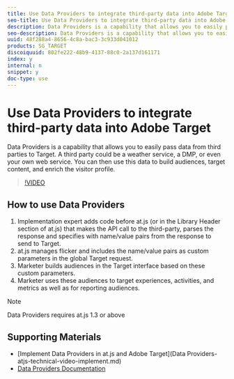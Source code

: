 ```yaml
---
title: Use Data Providers to integrate third-party data into Adobe Target
seo-title: Use Data Providers to integrate third-party data into Adobe Target
description: Data Providers is a capability that allows you to easily pass data from third parties to Target.  A third party could be a weather service, a DMP, or even your own web service. You can then use this data to build audiences, target content, and enrich the visitor profile.
seo-description: Data Providers is a capability that allows you to easily pass data from third parties to Target.  A third party could be a weather service, a DMP, or even your own web service. You can then use this data to build audiences, target content, and enrich the visitor profile.
uuid: 48f288a4-8656-4c8a-bac3-3c933d041012
products: SG_TARGET
discoiquuid: 802fe222-48b9-4137-88c0-2a137d161171
index: y
internal: n
snippet: y
doc-type: use
---
```


# Use Data Providers to integrate third-party data into Adobe Target

Data Providers is a capability that allows you to easily pass data from third parties to Target.  A third party could be a weather service, a DMP, or even your own web service. You can then use this data to build audiences, target content, and enrich the visitor profile.

>[!VIDEO](https://video.tv.adobe.com/v/22349/?quality=12)

## How to use Data Providers

1. Implementation expert adds code before at.js (or in the Library Header section of at.js) that makes the API call to the third-party, parses the response and specifies with name/value pairs from the response to send to Target.
1. at.js manages flicker and includes the name/value pairs as custom parameters in the global Target request.
1. Marketer builds audiences in the Target interface based on these custom parameters.
1. Marketer uses these audiences to target experiences, activities, and metrics as well as for reporting audiences.

>[!NOTE]
>
>Data Providers requires at.js 1.3 or above

## Supporting Materials

* [Implement Data Providers in at.js and Adobe Target](Data Providers-atjs-technical-video-implement.md)
* [Data Providers Documentation](https://docs.adobe.com/content/help/en/target/using/implement-target/client-side/functions-overview/targetgobalsettings.html#data-providers)